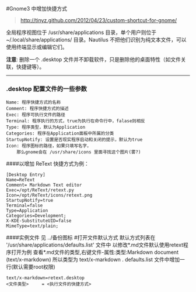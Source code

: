 #Gnome3 中增加快捷方式
>http://tinyz.github.com/2012/04/23/custom-shortcut-for-gnome/

全局程序视图位于 /usr/share/applications 目录，单个用户则位于 ~/.local/share/applications/ 目录。Nautilus 不把他们识别为纯文本文件，可以使用终端显示或编辑它们。

**注意**: 删除一个 .desktop 文件并不卸载软件，只是删除他的桌面特性（如文件关联，快捷键等）。

***********
### .desktop 配置文件的一些参数

	Name: 程序快捷方式的名称
	Comment: 程序快捷方式的描述
	Exec: 程序可执行文件的路径
	Terminal: 程序执行的方式，true为执行在命令行中，falase则相反 
	Type: 程序类型，默认为Application
	Categories: 程序在Application面板中所属的分类 
	StartupNotify: 设置是否现实程序启动和关闭的提示，默认为true
	Icon: 程序图标的路径，如果只填写名字，
		那么gnome会在 /usr/share/icons 里面寻找这个图片(雾?)

####以增加 ReText 快捷方式为例：

	[Desktop Entry]
	Name=ReText
	Comment= Markdown Text editor
	Exec=/opt/ReText/retext.py
	Icon=/opt/ReText/icons/retext.png
	StartupNotify=true
	Terminal=false
	Type=Application
	Categories=Development;
	X-KDE-SubstituteUID=false
	MimeType=text/plain;
####实例文件
 见 ../备份图标
#打开文件默认方式
默认方式列表在 '/usr/share/applications/defaults.list' 文件中
以修改*.md文件默认使用retext程序打开为例
查看*.md文件的类型,右键文件-属性:类型:Markdown document (text/x-markdown)
所以类型为 text/x-markdown .
defaults.list 文件中增加一行(默认需要root权限) 
		
	text/x-markdown=retext.desktop
	<文件类型>     = <执行文件的快捷方式>



